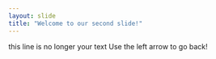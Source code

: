 ```yaml
---
layout: slide
title: "Welcome to our second slide!"
---
```

this line is no longer your text
Use the left arrow to go back!
